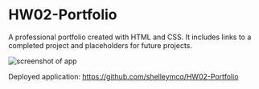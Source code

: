 # HW02-Portfolio

A professional portfolio created with HTML and CSS. It includes links to a completed project and placeholders for future projects.

![screenshot of app](deployed-portfolio.png)

Deployed application:
https://github.com/shelleymcq/HW02-Portfolio